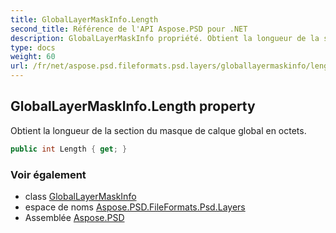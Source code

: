 ```yaml
---
title: GlobalLayerMaskInfo.Length
second_title: Référence de l'API Aspose.PSD pour .NET
description: GlobalLayerMaskInfo propriété. Obtient la longueur de la section du masque de calque global en octets.
type: docs
weight: 60
url: /fr/net/aspose.psd.fileformats.psd.layers/globallayermaskinfo/length/
---
```

## GlobalLayerMaskInfo.Length property

Obtient la longueur de la section du masque de calque global en octets.

```csharp
public int Length { get; }
```

### Voir également

* class [GlobalLayerMaskInfo](../)
* espace de noms [Aspose.PSD.FileFormats.Psd.Layers](../../globallayermaskinfo/)
* Assemblée [Aspose.PSD](../../../)


